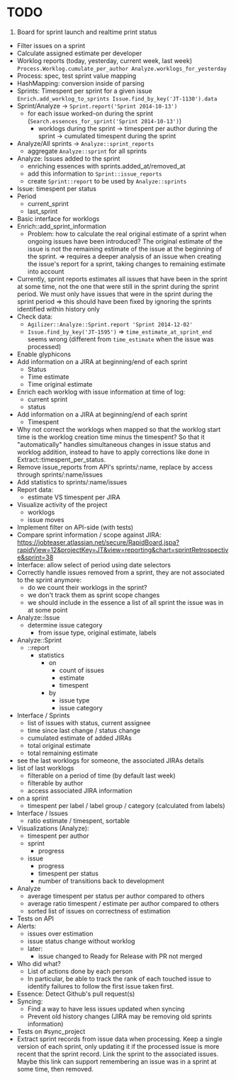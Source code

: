 # TODO

1. Board for sprint launch and realtime print status
  - Filter issues on a sprint
  - Calculate assigned estimate per developer
- Worklog reports (today, yesterday, current week, last week)
    `Process.Worklog.cumulate_per_author Analyze.worklogs_for_yesterday`
- Process: spec, test sprint value mapping
- HashMapping: conversion inside of parsing
- Sprints: Timespent per sprint for a given issue
    `Enrich.add_worklog_to_sprints Issue.find_by_key('JT-1130').data`
- Sprint/Analyze
  -> `Sprint.report('Sprint 2014-10-13')`
  - for each issue worked-on during the sprint
    (`Search.essences_for_sprint('Sprint 2014-10-13')`)
    - worklogs during the sprint
      -> timespent per author during the sprint
      -> cumulated timespent during the sprint
- Analyze/All sprints
  -> `Analyze::sprint_reports`
  - aggregate `Analyze::sprint` for all sprints
- Analyze: Issues added to the sprint
  - enriching essences with sprints.added_at/removed_at
  - add this information to `Sprint::issue_reports`
  - create `Sprint::report` to be used by `Analyze::sprints`
- Issue: timespent per status
- Period
  - current_sprint
  - last_sprint
- Basic interface for worklogs
- Enrich::add_sprint_information
  - Problem: how to calculate the real original estimate
    of a sprint when ongoing issues have been introduced?
    The original estimate of the issue is not the remaining
    estimate of the issue at the beginning of the sprint.
      => requires a deeper analysis of an issue when creating
         the issue's report for a sprint, taking changes to
         remaining estimate into account
- Currently, sprint reports estimates all issues that have been in the sprint at some time, not the one that were still in the sprint during the sprint period. We must only have issues that were in the sprint during the sprint period => this should have been fixed by ignoring the sprints identified within history only
- Check data:
  - `Agilizer::Analyze::Sprint.report 'Sprint 2014-12-02'`
  - `Issue.find_by_key('JT-1595')` => `time_estimate_at_sprint_end` seems wrong (different from `time_estimate` when the issue was processed)
- Enable glyphicons
- Add information on a JIRA at beginning/end of each sprint
  - Status
  - Time estimate
  - Time original estimate
- Enrich each worklog with issue information at time of log:
  - current sprint
  - status
- Add information on a JIRA at beginning/end of each sprint
  - Timespent
- Why not correct the worklogs when mapped so that the worklog start time is the worklog creation time minus the timespent? So that it "automatically" handles simultaneous changes in issue status and worklog addition, instead to have to apply corrections like done in Extract::timespent_per_status.
- Remove issue_reports from API's sprints/:name, replace by
  access through sprints/:name/issues
- Add statistics to sprints/:name/issues
- Report data:
  - estimate VS timespent per JIRA
- Visualize activity of the project
  * worklogs
  * issue moves
- Implement filter on API-side (with tests)
- Compare sprint information / scope against JIRA:
  https://jobteaser.atlassian.net/secure/RapidBoard.jspa?rapidView=12&projectKey=JT&view=reporting&chart=sprintRetrospective&sprint=38
- Interface: allow select of period using date selectors
- Correctly handle issues removed from a sprint, they are not associated
  to the sprint anymore:
    - do we count their worklogs in the sprint?
    - we don't track them as sprint scope changes
    - we should include in the essence a list of all sprint
      the issue was in at some point
- Analyze::Issue
  - determine issue category
    - from issue type, original estimate, labels
- Analyze::Sprint
  - ::report
    - statistics
      - on
        - count of issues
        - estimate
        - timespent
      - by
        - issue type
        - issue category
- Interface / Sprints
  - list of issues with status, current assignee
  - time since last change / status change
  - cumulated estimate of added JIRAs
  - total original estimate
  - total remaining estimate
- see the last worklogs for someone, the associated JIRAs details
- list of last worklogs
  - filterable on a period of time (by default last week)
  - filterable by author
  - access associated JIRA information
- on a sprint
  - timespent per label / label group / category (calculated from labels)
- Interface / Issues
  - ratio estimate / timespent, sortable
- Visualizations (Analyze):
  - timespent per author
  - sprint
    - progress
  - issue
    - progress
    - timespent per status
    - number of transitions back to development
- Analyze
  - average timespent per status per author compared to others
  - average ratio timespent / estimate per author compared to others
  - sorted list of issues on correctness of estimation
- Tests on API
- Alerts:
  - issues over estimation
  - issue status change without worklog
  - later:
    - issue changed to Ready for Release with PR not merged
- Who did what?
  - List of actions done by each person
  - In particular, be able to track the rank of each touched issue to identify failures to follow the first issue taken first.
- Essence: Detect Github's pull request(s)
- Syncing:
  - Find a way to have less issues updated when syncing
  - Prevent old history changes (JIRA may be removing old
  sprints information)
- Tests on #sync_project
- Extract sprint records from issue data when processing. Keep a single version of each sprint, only updating it if the processed issue is more recent that the sprint record. Link the sprint to the associated issues. Maybe this link can support remembering an issue was in a sprint at some time, then removed.
